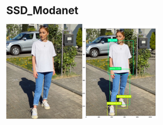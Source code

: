 # SSD_Modanet

<img src="https://github.com/BlackeWhite/SSD_Modanet/blob/master/Examples/2020-06-23_17-31-49_UTC.jpg" width="40%"><img src="https://github.com/BlackeWhite/SSD_Modanet/blob/master/Examples/Cattura.PNG" width="40%">
